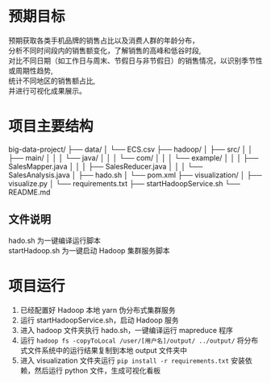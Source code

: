 # 预期目标

预期获取各类手机品牌的销售占比以及消费人群的年龄分布，  
分析不同时间段内的销售额变化，了解销售的高峰和低谷时段,  
对比不同日期（如工作日与周末、节假日与非节假日）的销售情况，以识别季节性或周期性趋势,  
统计不同地区的销售额占比,  
并进行可视化成果展示。  

# 项目主要结构

big-data-project/
├── data/
│   └── ECS.csv
├── hadoop/
│   ├── src/
│   │   ├── main/
│   │   │   └── java/
│   │   │       └── com/
│   │   │           └── example/
│   │   │               ├── SalesMapper.java
│   │   │               ├── SalesReducer.java
│   │   │               └── SalesAnalysis.java
│   ├── hado.sh
│   └── pom.xml
├── visualization/
│   ├── visualize.py
│   └── requirements.txt
├── startHadoopService.sh
└── README.md

## 文件说明

hado.sh 为一键编译运行脚本  
startHadoop.sh 为一键启动 Hadoop 集群服务脚本  

# 项目运行

1. 已经配置好 Hadoop 本地 yarn 伪分布式集群服务
2. 运行 startHadoopService.sh，启动 Hadoop 服务
3. 进入 hadoop 文件夹执行 hado.sh，一键编译运行 mapreduce 程序
4. 运行 `hadoop fs -copyToLocal /user/[用户名]/output/ ../output/` 将分布式文件系统中的运行结果复制到本地 output 文件夹中
5. 进入 visualization 文件夹运行 `pip install -r requirements.txt` 安装依赖，然后运行 python 文件，生成可视化看板